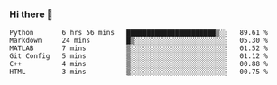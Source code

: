 ### Hi there 👋

<!--START_SECTION:waka-->

```text
Python       6 hrs 56 mins   ██████████████████████▒░░   89.61 %
Markdown     24 mins         █▒░░░░░░░░░░░░░░░░░░░░░░░   05.30 %
MATLAB       7 mins          ▒░░░░░░░░░░░░░░░░░░░░░░░░   01.52 %
Git Config   5 mins          ▒░░░░░░░░░░░░░░░░░░░░░░░░   01.12 %
C++          4 mins          ▒░░░░░░░░░░░░░░░░░░░░░░░░   00.88 %
HTML         3 mins          ▒░░░░░░░░░░░░░░░░░░░░░░░░   00.75 %
```

<!--END_SECTION:waka-->
